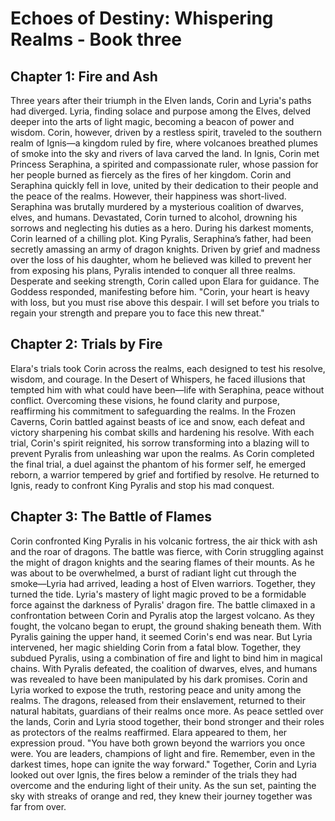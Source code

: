 # Echoes of Destiny: Whispering Realms - Book three
## Chapter 1: Fire and Ash
Three years after their triumph in the Elven lands, Corin and Lyria's paths had diverged. Lyria, finding solace and purpose among the Elves, delved deeper into the arts of light magic, becoming a beacon of power and wisdom. Corin, however, driven by a restless spirit, traveled to the southern realm of Ignis—a kingdom ruled by fire, where volcanoes breathed plumes of smoke into the sky and rivers of lava carved the land.
In Ignis, Corin met Princess Seraphina, a spirited and compassionate ruler, whose passion for her people burned as fiercely as the fires of her kingdom. Corin and Seraphina quickly fell in love, united by their dedication to their people and the peace of the realms. However, their happiness was short-lived. Seraphina was brutally murdered by a mysterious coalition of dwarves, elves, and humans. Devastated, Corin turned to alcohol, drowning his sorrows and neglecting his duties as a hero.
During his darkest moments, Corin learned of a chilling plot. King Pyralis, Seraphina’s father, had been secretly amassing an army of dragon knights. Driven by grief and madness over the loss of his daughter, whom he believed was killed to prevent her from exposing his plans, Pyralis intended to conquer all three realms.
Desperate and seeking strength, Corin called upon Elara for guidance. The Goddess responded, manifesting before him. "Corin, your heart is heavy with loss, but you must rise above this despair. I will set before you trials to regain your strength and prepare you to face this new threat."
## Chapter 2: Trials by Fire
Elara's trials took Corin across the realms, each designed to test his resolve, wisdom, and courage. In the Desert of Whispers, he faced illusions that tempted him with what could have been—life with Seraphina, peace without conflict. Overcoming these visions, he found clarity and purpose, reaffirming his commitment to safeguarding the realms.
In the Frozen Caverns, Corin battled against beasts of ice and snow, each defeat and victory sharpening his combat skills and hardening his resolve. With each trial, Corin's spirit reignited, his sorrow transforming into a blazing will to prevent Pyralis from unleashing war upon the realms.
As Corin completed the final trial, a duel against the phantom of his former self, he emerged reborn, a warrior tempered by grief and fortified by resolve. He returned to Ignis, ready to confront King Pyralis and stop his mad conquest.
## Chapter 3: The Battle of Flames
Corin confronted King Pyralis in his volcanic fortress, the air thick with ash and the roar of dragons. The battle was fierce, with Corin struggling against the might of dragon knights and the searing flames of their mounts. As he was about to be overwhelmed, a burst of radiant light cut through the smoke—Lyria had arrived, leading a host of Elven warriors.
Together, they turned the tide. Lyria's mastery of light magic proved to be a formidable force against the darkness of Pyralis' dragon fire. The battle climaxed in a confrontation between Corin and Pyralis atop the largest volcano. As they fought, the volcano began to erupt, the ground shaking beneath them.
With Pyralis gaining the upper hand, it seemed Corin's end was near. But Lyria intervened, her magic shielding Corin from a fatal blow. Together, they subdued Pyralis, using a combination of fire and light to bind him in magical chains.
With Pyralis defeated, the coalition of dwarves, elves, and humans was revealed to have been manipulated by his dark promises. Corin and Lyria worked to expose the truth, restoring peace and unity among the realms. The dragons, released from their enslavement, returned to their natural habitats, guardians of their realms once more.
As peace settled over the lands, Corin and Lyria stood together, their bond stronger and their roles as protectors of the realms reaffirmed. Elara appeared to them, her expression proud. "You have both grown beyond the warriors you once were. You are leaders, champions of light and fire. Remember, even in the darkest times, hope can ignite the way forward."
Together, Corin and Lyria looked out over Ignis, the fires below a reminder of the trials they had overcome and the enduring light of their unity. As the sun set, painting the sky with streaks of orange and red, they knew their journey together was far from over.

